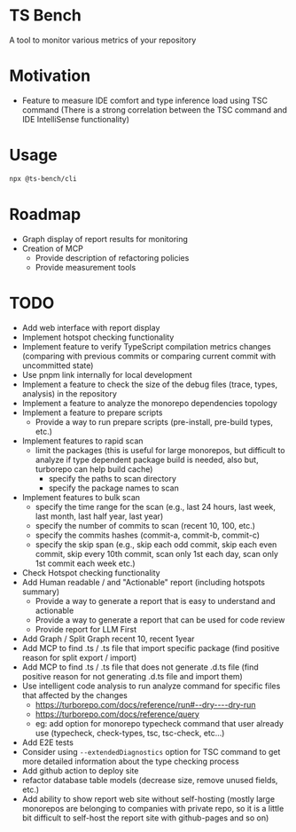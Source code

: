 # TS Bench
A tool to monitor various metrics of your repository

# Motivation
- Feature to measure IDE comfort and type inference load using TSC command (There is a strong correlation between the TSC command and IDE IntelliSense functionality)

# Usage
```bash
npx @ts-bench/cli
```

# Roadmap
- Graph display of report results for monitoring
- Creation of MCP
  - Provide description of refactoring policies
  - Provide measurement tools

# TODO
- Add web interface with report display
- Implement hotspot checking functionality
- Implement feature to verify TypeScript compilation metrics changes (comparing with previous commits or comparing current commit with uncommitted state)
- Use pnpm link internally for local development
- Implement a feature to check the size of the debug files (trace, types, analysis) in the repository
- Implement a feature to analyze the monorepo dependencies topology
- Implement a feature to prepare scripts
  - Provide a way to run prepare scripts (pre-install, pre-build types, etc.)
- Implement features to rapid scan
  - limit the packages (this is useful for large monorepos, but difficult to analyze if type dependent package build is needed, also but, turborepo can help build cache)
    - specify the paths to scan directory
    - specify the package names to scan
- Implement features to bulk scan
  - specify the time range for the scan (e.g., last 24 hours, last week, last month, last half year, last year)
  - specify the number of commits to scan (recent 10, 100, etc.)
  - specify the commits hashes (commit-a, commit-b, commit-c)
  - specify the skip span (e.g., skip each odd commit, skip each even commit, skip every 10th commit, scan only 1st each day, scan only 1st commit each week etc.)
- Check Hotspot checking functionality
- Add Human readable / and "Actionable" report (including hotspots summary)
  - Provide a way to generate a report that is easy to understand and actionable
  - Provide a way to generate a report that can be used for code review
  - Provide report for LLM First 
- Add Graph / Split Graph recent 10, recent 1year
- Add MCP to find .ts / .ts file that import specific package (find positive reason for split export / import)
- Add MCP to find .ts / .ts file that does not generate .d.ts file (find positive reason for not generating .d.ts file and import them)
- Use intelligent code analysis to run analyze command for specific files that affected by the changes
  - https://turborepo.com/docs/reference/run#--dry----dry-run
  - https://turborepo.com/docs/reference/query
  - eg: add option for monorepo typecheck command that user already use (typecheck, check-types, tsc, tsc-check, etc...)
- Add E2E tests
- Consider using `--extendedDiagnostics` option for TSC command to get more detailed information about the type checking process
- Add github action to deploy site
- refactor database table models (decrease size, remove unused fields, etc.)
- Add ability to show report web site without self-hosting (mostly large monorepos are belonging to companies with private repo, so it is a little bit difficult to self-host the report site with github-pages and so on)
